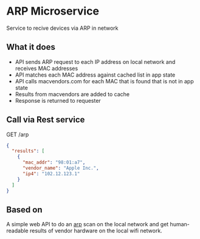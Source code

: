 # ARP Microservice
Service to recive devices via ARP in network 

## What it does
* API sends ARP request to each IP address on local network and receives MAC addresses
* API matches each MAC address against cached list in app state
* API calls macvendors.com for each MAC that is found that is not in app state
* Results from macvendors are added to cache
* Response is returned to requester

## Call via Rest service
GET /arp
```json
{
  "results": [
    {
      "mac_addr": "98:01:a7",
      "vendor_name": "Apple Inc.",
      "ip4": "102.12.123.1"
    }
  ]
}
```

## Based on
A simple web API to do an [arp](https://en.wikipedia.org/wiki/Address_Resolution_Protocol) scan on the local network and get human-readable results of vendor hardware on the local wifi network.

